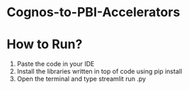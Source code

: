 # Cognos-to-PBI-Accelerators

# How to Run?
1. Paste the code in your IDE
2. Install the libraries written in top of code using pip install
3. Open the terminal and type streamlit run <nameoffile>.py
